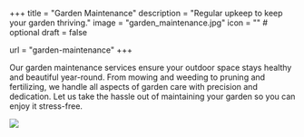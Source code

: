+++
title = "Garden Maintenance"
description = "Regular upkeep to keep your garden thriving."
image = "garden_maintenance.jpg"
icon = "" # optional
draft = false

url = "garden-maintenance"
+++

Our garden maintenance services ensure your outdoor space stays healthy and beautiful year-round. From mowing and weeding to pruning and fertilizing, we handle all aspects of garden care with precision and dedication. Let us take the hassle out of maintaining your garden so you can enjoy it stress-free.


![](garden_maintenance.jpg)